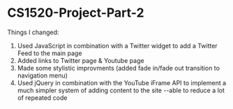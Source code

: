 # CS1520-Project-Part-2

Things I changed:

1) Used JavaScript in combination with a Twitter widget to add a Twitter Feed to the main page
2) Added links to Twitter page & Youtube page
3) Made some stylistic improvments (added fade in/fade out transition to navigation menu)
4) Used jQuery in combination with the YouTube iFrame API to implement a much simpler system of adding content to the site
    --able to reduce a lot of repeated code
